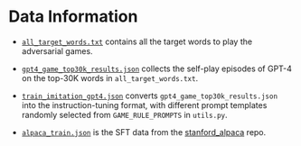 # Data Information

- [`all_target_words.txt`](https://drive.google.com/file/d/1M7574n9EHIXkkrZjBX9X0S2RTSHKfmGN/view?usp=drive_link) contains all the target words to play the adversarial games.

- [`gpt4_game_top30k_results.json`](https://drive.google.com/file/d/1xQ5E0UHtdiY8Kp4I_e3umdL0RJrOS3Se/view?usp=drive_link) collects the self-play episodes of GPT-4 on the top-30K words in `all_target_words.txt`.

- [`train_imitation_gpt4.json`](https://drive.google.com/file/d/1iqm4ZuZ_uMm0DaEZt_0ho4fv9WM4_tOo/view?usp=drive_link) converts `gpt4_game_top30k_results.json` into the instruction-tuning format, with different prompt templates randomly selected from `GAME_RULE_PROMPTS` in `utils.py`.

- [`alpaca_train.json`](https://github.com/tatsu-lab/stanford_alpaca/blob/main/alpaca_data.json) is the SFT data from the [stanford_alpaca](https://github.com/tatsu-lab/stanford_alpaca) repo.


